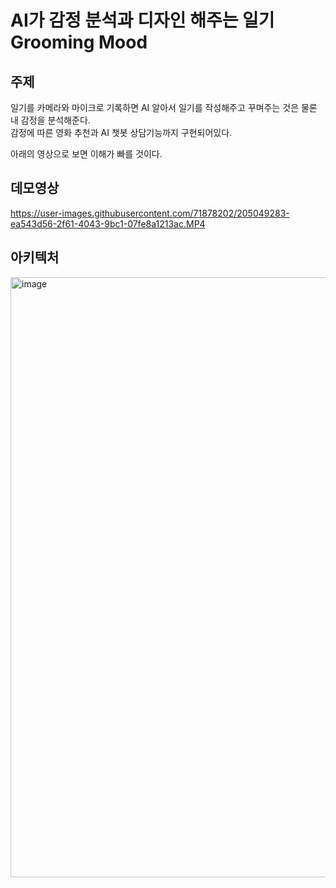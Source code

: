 # AI가 감정 분석과 디자인 해주는 일기 Grooming Mood

## 주제

일기를 카메라와 마이크로 기록하면 AI 알아서 일기를 작성해주고 꾸며주는 것은 물론 내 감정을 분석해준다.  
감정에 따른 영화 추천과 AI 챗봇 상담기능까지 구현되어있다.  

아래의 영상으로 보면 이해가 빠를 것이다.

## 데모영상

https://user-images.githubusercontent.com/71878202/205049283-ea543d56-2f61-4043-9bc1-07fe8a1213ac.MP4


## 아키텍처
<img width="960" alt="image" src="https://user-images.githubusercontent.com/71878202/205048191-9e461be6-7649-43a7-82d4-7a7ad364b0e8.png">
